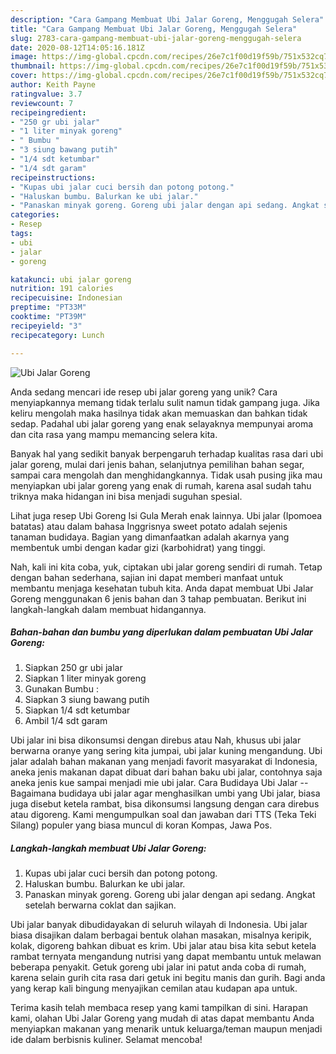 ```yaml
---
description: "Cara Gampang Membuat Ubi Jalar Goreng, Menggugah Selera"
title: "Cara Gampang Membuat Ubi Jalar Goreng, Menggugah Selera"
slug: 2783-cara-gampang-membuat-ubi-jalar-goreng-menggugah-selera
date: 2020-08-12T14:05:16.181Z
image: https://img-global.cpcdn.com/recipes/26e7c1f00d19f59b/751x532cq70/ubi-jalar-goreng-foto-resep-utama.jpg
thumbnail: https://img-global.cpcdn.com/recipes/26e7c1f00d19f59b/751x532cq70/ubi-jalar-goreng-foto-resep-utama.jpg
cover: https://img-global.cpcdn.com/recipes/26e7c1f00d19f59b/751x532cq70/ubi-jalar-goreng-foto-resep-utama.jpg
author: Keith Payne
ratingvalue: 3.7
reviewcount: 7
recipeingredient:
- "250 gr ubi jalar"
- "1 liter minyak goreng"
- " Bumbu "
- "3 siung bawang putih"
- "1/4 sdt ketumbar"
- "1/4 sdt garam"
recipeinstructions:
- "Kupas ubi jalar cuci bersih dan potong potong."
- "Haluskan bumbu. Balurkan ke ubi jalar."
- "Panaskan minyak goreng. Goreng ubi jalar dengan api sedang. Angkat setelah berwarna coklat dan sajikan."
categories:
- Resep
tags:
- ubi
- jalar
- goreng

katakunci: ubi jalar goreng 
nutrition: 191 calories
recipecuisine: Indonesian
preptime: "PT33M"
cooktime: "PT39M"
recipeyield: "3"
recipecategory: Lunch

---
```



![Ubi Jalar Goreng](https://img-global.cpcdn.com/recipes/26e7c1f00d19f59b/751x532cq70/ubi-jalar-goreng-foto-resep-utama.jpg)

Anda sedang mencari ide resep ubi jalar goreng yang unik? Cara menyiapkannya memang tidak terlalu sulit namun tidak gampang juga. Jika keliru mengolah maka hasilnya tidak akan memuaskan dan bahkan tidak sedap. Padahal ubi jalar goreng yang enak selayaknya mempunyai aroma dan cita rasa yang mampu memancing selera kita.

Banyak hal yang sedikit banyak berpengaruh terhadap kualitas rasa dari ubi jalar goreng, mulai dari jenis bahan, selanjutnya pemilihan bahan segar, sampai cara mengolah dan menghidangkannya. Tidak usah pusing jika mau menyiapkan ubi jalar goreng yang enak di rumah, karena asal sudah tahu triknya maka hidangan ini bisa menjadi suguhan spesial.

Lihat juga resep Ubi Goreng Isi Gula Merah enak lainnya. Ubi jalar (Ipomoea batatas) atau dalam bahasa Inggrisnya sweet potato adalah sejenis tanaman budidaya. Bagian yang dimanfaatkan adalah akarnya yang membentuk umbi dengan kadar gizi (karbohidrat) yang tinggi.


Nah, kali ini kita coba, yuk, ciptakan ubi jalar goreng sendiri di rumah. Tetap dengan bahan sederhana, sajian ini dapat memberi manfaat untuk membantu menjaga kesehatan tubuh kita. Anda dapat membuat Ubi Jalar Goreng menggunakan 6 jenis bahan dan 3 tahap pembuatan. Berikut ini langkah-langkah dalam membuat hidangannya.

<!--inarticleads1-->

##### Bahan-bahan dan bumbu yang diperlukan dalam pembuatan Ubi Jalar Goreng:

1. Siapkan 250 gr ubi jalar
1. Siapkan 1 liter minyak goreng
1. Gunakan  Bumbu :
1. Siapkan 3 siung bawang putih
1. Siapkan 1/4 sdt ketumbar
1. Ambil 1/4 sdt garam


Ubi jalar ini bisa dikonsumsi dengan direbus atau Nah, khusus ubi jalar berwarna oranye yang sering kita jumpai, ubi jalar kuning mengandung. Ubi jalar adalah bahan makanan yang menjadi favorit masyarakat di Indonesia, aneka jenis makanan dapat dibuat dari bahan baku ubi jalar, contohnya saja aneka jenis kue sampai menjadi mie ubi jalar. Cara Budidaya Ubi Jalar -- Bagaimana budidaya ubi jalar agar menghasilkan umbi yang Ubi jalar, biasa juga disebut ketela rambat, bisa dikonsumsi langsung dengan cara direbus atau digoreng. Kami mengumpulkan soal dan jawaban dari TTS (Teka Teki Silang) populer yang biasa muncul di koran Kompas, Jawa Pos. 

<!--inarticleads2-->

##### Langkah-langkah membuat Ubi Jalar Goreng:

1. Kupas ubi jalar cuci bersih dan potong potong.
1. Haluskan bumbu. Balurkan ke ubi jalar.
1. Panaskan minyak goreng. Goreng ubi jalar dengan api sedang. Angkat setelah berwarna coklat dan sajikan.


Ubi jalar banyak dibudidayakan di seluruh wilayah di Indonesia. Ubi jalar biasa disajikan dalam berbagai bentuk olahan masakan, misalnya keripik, kolak, digoreng bahkan dibuat es krim. Ubi jalar atau bisa kita sebut ketela rambat ternyata mengandung nutrisi yang dapat membantu untuk melawan beberapa penyakit. Getuk goreng ubi jalar ini patut anda coba di rumah, karena selain gurih cita rasa dari getuk ini begitu manis dan gurih. Bagi anda yang kerap kali bingung menyajikan cemilan atau kudapan apa untuk. 

Terima kasih telah membaca resep yang kami tampilkan di sini. Harapan kami, olahan Ubi Jalar Goreng yang mudah di atas dapat membantu Anda menyiapkan makanan yang menarik untuk keluarga/teman maupun menjadi ide dalam berbisnis kuliner. Selamat mencoba!
